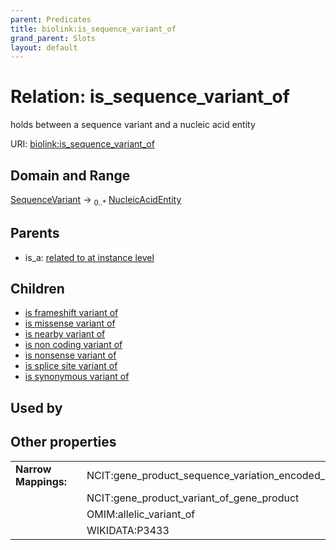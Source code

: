 ```yaml
---
parent: Predicates
title: biolink:is_sequence_variant_of
grand_parent: Slots
layout: default
---
```


# Relation: is_sequence_variant_of


holds between a sequence variant and a nucleic acid entity

URI: [biolink:is_sequence_variant_of](https://w3id.org/biolink/vocab/is_sequence_variant_of)

## Domain and Range

[SequenceVariant](SequenceVariant.md) ->  <sub>0..\*</sub> [NucleicAcidEntity](NucleicAcidEntity.md)

## Parents

 *  is_a: [related to at instance level](related_to_at_instance_level.md)

## Children

 *  [is frameshift variant of](is_frameshift_variant_of.md)
 *  [is missense variant of](is_missense_variant_of.md)
 *  [is nearby variant of](is_nearby_variant_of.md)
 *  [is non coding variant of](is_non_coding_variant_of.md)
 *  [is nonsense variant of](is_nonsense_variant_of.md)
 *  [is splice site variant of](is_splice_site_variant_of.md)
 *  [is synonymous variant of](is_synonymous_variant_of.md)

## Used by


## Other properties

|  |  |  |
| --- | --- | --- |
| **Narrow Mappings:** | | NCIT:gene_product_sequence_variation_encoded_by_gene_mutant |
|  | | NCIT:gene_product_variant_of_gene_product |
|  | | OMIM:allelic_variant_of |
|  | | WIKIDATA:P3433 |

